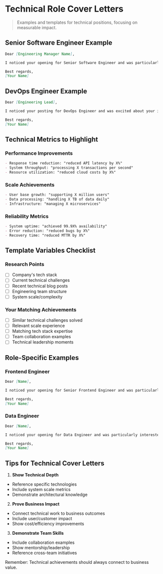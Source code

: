 # Technical Role Cover Letters

> Examples and templates for technical positions, focusing on measurable impact.

## Senior Software Engineer Example

```markdown
Dear [Engineering Manager Name],

I noticed your opening for Senior Software Engineer and was particularly interested in your team's work on [specific technical challenge, e.g., "migrating to a microservices architecture"]. At [Current Company], I led a similar initiative that resulted in [specific metrics, e.g., "40% reduction in deployment time and 99.99% system availability"]. I'd welcome the opportunity to discuss how my experience in [specific technical skills] could help [Company Name] achieve its [specific technical goal].

Best regards,
[Your Name]
```

## DevOps Engineer Example

```markdown
Dear [Engineering Lead],

I noticed your posting for DevOps Engineer and was excited about your initiative to [specific challenge, e.g., "implement zero-downtime deployments"]. At [Current Company], I architected a CI/CD pipeline that reduced deployment time by 75% and eliminated deployment-related incidents. I'd welcome the opportunity to discuss how my experience in [specific tools/platforms] could help [Company Name] achieve its reliability goals.

Best regards,
[Your Name]
```

## Technical Metrics to Highlight

### Performance Improvements
```markdown
- Response time reduction: "reduced API latency by X%"
- System throughput: "processing X transactions per second"
- Resource utilization: "reduced cloud costs by X%"
```

### Scale Achievements
```markdown
- User base growth: "supporting X million users"
- Data processing: "handling X TB of data daily"
- Infrastructure: "managing X microservices"
```

### Reliability Metrics
```markdown
- System uptime: "achieved 99.9X% availability"
- Error reduction: "reduced bugs by X%"
- Recovery time: "reduced MTTR by X%"
```

## Template Variables Checklist

### Research Points
- [ ] Company's tech stack
- [ ] Current technical challenges
- [ ] Recent technical blog posts
- [ ] Engineering team structure
- [ ] System scale/complexity

### Your Matching Achievements
- [ ] Similar technical challenges solved
- [ ] Relevant scale experience
- [ ] Matching tech stack expertise
- [ ] Team collaboration examples
- [ ] Technical leadership moments

## Role-Specific Examples

### Frontend Engineer
```markdown
Dear [Name],

I noticed your opening for Senior Frontend Engineer and was particularly excited about your work on [specific UI challenge, e.g., "improving application performance"]. At [Current Company], I reduced page load time by 65% and increased user engagement by 40% through modern React optimization techniques. I'd welcome the opportunity to discuss how my experience in frontend performance could help [Company Name] enhance its user experience.

Best regards,
[Your Name]
```

### Data Engineer
```markdown
Dear [Name],

I noticed your opening for Data Engineer and was particularly interested in your initiative to [specific data challenge, e.g., "build real-time analytics"]. At [Current Company], I designed a data pipeline processing 5TB daily with sub-second latency, supporting critical business decisions. I'd welcome the opportunity to discuss how my experience in large-scale data systems could help [Company Name] achieve its analytics goals.

Best regards,
[Your Name]
```

## Tips for Technical Cover Letters

1. **Show Technical Depth**
- Reference specific technologies
- Include system scale metrics
- Demonstrate architectural knowledge

2. **Prove Business Impact**
- Connect technical work to business outcomes
- Include user/customer impact
- Show cost/efficiency improvements

3. **Demonstrate Team Skills**
- Include collaboration examples
- Show mentorship/leadership
- Reference cross-team initiatives

Remember: Technical achievements should always connect to business value.
